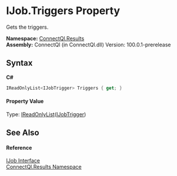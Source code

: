 # IJob.Triggers Property 
 

Gets the triggers.

**Namespace:**&nbsp;<a href="N_ConnectQl_Results">ConnectQl.Results</a><br />**Assembly:**&nbsp;ConnectQl (in ConnectQl.dll) Version: 100.0.1-prerelease

## Syntax

**C#**<br />
``` C#
IReadOnlyList<IJobTrigger> Triggers { get; }
```


#### Property Value
Type: <a href="http://msdn2.microsoft.com/en-us/library/hh192385" target="_blank">IReadOnlyList</a>(<a href="T_ConnectQl_Interfaces_IJobTrigger">IJobTrigger</a>)

## See Also


#### Reference
<a href="T_ConnectQl_Results_IJob">IJob Interface</a><br /><a href="N_ConnectQl_Results">ConnectQl.Results Namespace</a><br />